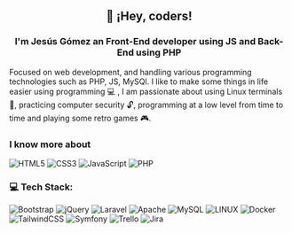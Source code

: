 <h2 align="center"> 👋 ¡Hey, coders! </h2>
<h3 align="center"> I'm Jesús Gómez an Front-End developer using JS and Back-End using PHP</h3>

Focused on web development, and handling various programming technologies such as PHP, JS, MySQl. I like to make some things in life easier using programming 💻 , I am passionate about using Linux terminals 🐧, practicing computer security 🔓, programming at a low level from time to time and playing some retro games 🎮.

### I know more about

![HTML5](https://img.shields.io/badge/html5-%23E34F26.svg?style=for-the-badge&logo=html5&logoColor=white)
![CSS3](https://img.shields.io/badge/css3-%231572B6.svg?style=for-the-badge&logo=css3&logoColor=white)
![JavaScript](https://img.shields.io/badge/javascript-%23323330.svg?style=for-the-badge&logo=javascript&logoColor=%23F7DF1E)
![PHP](https://img.shields.io/badge/php-%23777BB4.svg?style=for-the-badge&logo=php&logoColor=white) 

### 💻 Tech Stack:
![Bootstrap](https://img.shields.io/badge/bootstrap-%23563D7C.svg?style=for-the-badge&logo=bootstrap&logoColor=white) 
![jQuery](https://img.shields.io/badge/jquery-%230769AD.svg?style=for-the-badge&logo=jquery&logoColor=white) 
![Laravel](https://img.shields.io/badge/laravel-%23FF2D20.svg?style=for-the-badge&logo=laravel&logoColor=white) 
![Apache](https://img.shields.io/badge/apache-%23D42029.svg?style=for-the-badge&logo=apache&logoColor=white) 
![MySQL](https://img.shields.io/badge/mysql-%2300f.svg?style=for-the-badge&logo=mysql&logoColor=white) 
![LINUX](https://img.shields.io/badge/Linux-FCC624?style=for-the-badge&logo=linux&logoColor=black) 
![Docker](https://img.shields.io/badge/docker-%230db7ed.svg?style=for-the-badge&logo=docker&logoColor=white) 
![TailwindCSS](https://img.shields.io/badge/tailwindcss-%2338B2AC.svg?style=for-the-badge&logo=tailwind-css&logoColor=white) 
![Symfony](https://img.shields.io/badge/symfony-%23000000.svg?style=for-the-badge&logo=symfony&logoColor=white) 
![Trello](https://img.shields.io/badge/Trello-%23026AA7.svg?style=for-the-badge&logo=Trello&logoColor=white) 
![Jira](https://img.shields.io/badge/jira-%230A0FFF.svg?style=for-the-badge&logo=jira&logoColor=white)


   <!--- 
- ⚡ Quick bio: Software developer and a student.  

- 👀 I’m interested in: Software development, mainly the development of mobile and web applications.  

- 🌱 I’m currently learning: Web and mobile development frameworks like Flutter, Laravel and NodeJs.  

- 💞️ I’m looking to collaborate on: Any software development project.  

- 📫 How to reach me: jesusfran.dev@gmail.com.

-->
<!--- 
<p align="center"><img src="https://github-readme-stats-sigma-five.vercel.app/api/top-langs/?username=Jesus-fran&layout=compact&theme=gotham&langs_count=10" alt="Jesus-fran :: Top Langs" /></p>
--->
<!---
Jesus-fran/Jesus-fran is a ✨ special ✨ repository because its `README.md` (this file) appears on your GitHub profile.
You can click the Preview link to take a look at your changes.
--->
